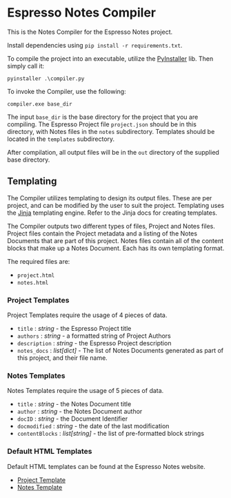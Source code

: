 # Espresso Notes Compiler

This is the Notes Compiler for the Espresso Notes project.

Install dependencies using `pip install -r requirements.txt`.

To compile the project into an executable, utilize the [PyInstaller](https://pyinstaller.org/en/stable/) lib. Then simply call it:

`pyinstaller .\compiler.py`

To invoke the Compiler, use the following:

`compiler.exe base_dir`

The input `base_dir` is the base directory for the project that you are compiling. The Espresso Project file `project.json` should be in this directory, with Notes files in the `notes` subdirectory. Templates should be located in the `templates` subdirectory.

After compilation, all output files will be in the `out` directory of the supplied base directory.


## Templating

The Compiler utilizes templating to design its output files. These are per project, and can be modified by the user to suit the project. Templating uses the [Jinja](https://jinja.palletsprojects.com/en/3.1.x/) templating engine. Refer to the Jinja docs for creating templates. 

The Compiler outputs two different types of files, Project and Notes files. Project files contain the Project metadata and a listing of the Notes Documents that are part of this project. Notes files contain all of the content blocks that make up a Notes Document. Each has its own templating format.

The required files are:

- `project.html`
- `notes.html`


### Project Templates

Project Templates require the usage of 4 pieces of data.

- `title` : *string* - the Espresso Project title
- `authors` : *string* - a formatted string of Project Authors
- `description` : *string* - the Espresso Project description
- `notes_docs` : *list[dict]* - The list of Notes Documents generated as part of this project, and their file name.


### Notes Templates

Notes Templates require the usage of 5 pieces of data.

- `title` : *string* - the Notes Document title
- `author` : *string* - the Notes Document author
- `docID` : *string* - the Document Identifier
- `docmodified` : *string* - the date of the last modification
- `contentBlocks` : *list[string]* - the list of pre-formatted block strings


### Default HTML Templates 

Default HTML templates can be found at the Espresso Notes website.

- [Project Template](https://espresso-notes.github.io/templates/project.html)
- [Notes Template](https://espresso-notes.github.io/templates/notes.html)
